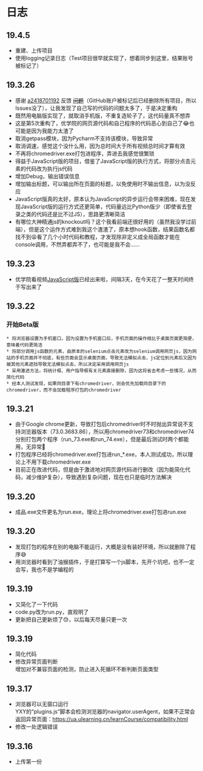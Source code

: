 # 日志  

## 19.4.5
* 重建、上传项目
* 使用logging记录日志（Test项目很早就实现了，想着同步到这里，结果账号被标记了）

## 19.3.26
* 感谢 [a2418701192](https://github.com/a2418701192) 反馈 ~~[问题](https://github.com/Brush-JIM/YouXueYuan-Python/issues/1)~~（GitHub账户被标记后已经删除所有项目，所以Issues没了），让我发现了自己写的代码的问题太多了，于是决定重构  
* 既然用电脑版实现了，就取消手机版，不重复造轮子了，这代码量真不想弄  
* 这是第5次重构了，优学院的网页源代码和自己程序的代码恶心到自己了😂也可能是因为我能力太渣了  
* 取消getpass模块，因为Pycharm不支持该模块，导致异常  
* 取消调速，感觉这个没什么用，因为总时间大于所有视频总时间才算有效  
* 不再将chromedriver.exe打包进程序，弄进去我感觉很繁琐  
* 得益于JavaScript版的项目，借鉴了JavaScript版的执行方式，将部分点击元素的代码改为执行js代码  
* 增加Debug，输出错误信息  
* 增加输出标题，可以输出所在页面的标题，以免使用时不输出信息，以为没反应  
* JavaScript版真的太好，原本认为JavaScript的异步运行会带来困难，现在发现JavaScript版的运行方式还更简单，代码量远比Python版少（即使省去登录之类的代码还是比不过JS），思路更清晰简洁  
* 有哪位大神精通js的knockout吗？这个我看前端还很好用的（虽然我没学过前端），但是这个运作方式难到我这个渣渣了，原本想hook函数，结果函数名都找不到😫看了几个小时代码和教程，才发现除非定义成全局函数才能在console调用，不然弄都弄不了，也可能是我不会……  

## 19.3.23
* 优学院看视频[JavaScript版](https://github.com/Brush-JIM/YouXueYuan-JavaScript)已经出来啦，间隔3天，在今天花了一整天时间终于写出来了  
## 19.3.22  
### 开始Beta版  
    * 将浏览器设置为手机窗口，因为设置为手机窗口后，手机页面的操作相比于桌面页面更简便，意味着代码更简洁  
    * 将部分调用js函数的元素，由原本的selenium点击元素改为selenium调用网页js，因为网站的手机页面并不彻底，有些页面会显示桌面页面，导致无法模拟点击，js定位到元素后又因为被其他元素遮挡导致无法模拟点击，所以决定采用调用网页js  
    * 采用激进方法，将统计框、用户指导框有关元素直接删除，因为这将省去考虑一些情况，从而简化代码  
    * 经本人测试发现，如果同目录下有chromedriver，则会优先加载同目录下的chromedriver，而不会加载程序打包的chromedriver  
## 19.3.21  
* 由于Google chrome更新，导致打包后chromedriver时不时抛出异常说不支持浏览器版本（73.0.3683.86），所以用chromedriver73和chromedriver74分别打包两个程序（run_73.exe和run_74.exe），但是最后测试时两个都能用，无异常🤬  
* 打包程序已经将chromedriver.exe打包进run_\*.exe，本人测试成功，所以理论上不用下载chromedriver.exe  
* 目前正在改进代码，但是由于激进地对网页源代码进行删改（因为能简化代码，减少维护复杂），导致遇到复杂问题，现在也只是临时方法解决  
## 19.3.20  
* 成品.exe文件更名为run.exe，理论上将chromedriver.exe打包进run.exe  
## 19.3.20  
* 发现打包的程序在别的电脑不能运行，大概是没有装好环境，所以就删除了程序😅
* 用浏览器时看到了油猴插件，于是打算写一个js脚本，先开个坑吧，也不一定会写，我也不是学编程的  
## 19.3.19
* 又简化了一下代码
* code.py改为run.py，直观明了
* 更新把自己更新烦了😓，以后每天尽量只更一次
## 19.3.19  
* 简化代码
* 修改异常页面判断  
增加对不兼容页面的检测，防止进入死循环不断判断页面类型  
## 19.3.17 
* 浏览器可以无窗口运行  
YXY的“plugins.js”脚本会检测浏览器的navigator.userAgent，如果不正常会返回异常页面：https://ua.ulearning.cn/learnCourse/compatibility.html
* 修改一处逻辑错误
## 19.3.16
* 上传第一份
